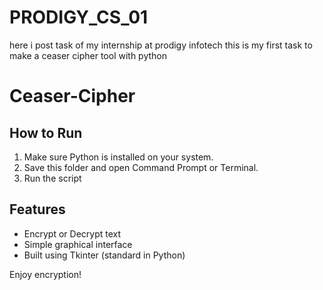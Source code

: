 # PRODIGY_CS_01
here i post task of my internship at prodigy infotech
this is my first task to make a ceaser cipher tool with python 


# Ceaser-Cipher
## How to Run
1. Make sure Python is installed on your system.
2. Save this folder and open Command Prompt or Terminal.
3. Run the script 


## Features
- Encrypt or Decrypt text
- Simple graphical interface
- Built using Tkinter (standard in Python)

Enjoy encryption!

